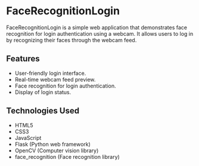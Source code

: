 # FaceRecognitionLogin

FaceRecognitionLogin is a simple web application that demonstrates face recognition for login authentication using a webcam. It allows users to log in by recognizing their faces through the webcam feed.

## Features

- User-friendly login interface.
- Real-time webcam feed preview.
- Face recognition for login authentication.
- Display of login status.

## Technologies Used

- HTML5
- CSS3
- JavaScript
- Flask (Python web framework)
- OpenCV (Computer vision library)
- face_recognition (Face recognition library)
